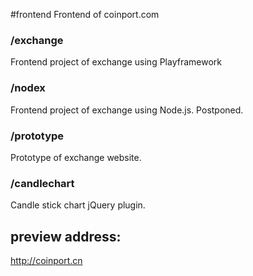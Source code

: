 #frontend
Frontend of coinport.com

### /exchange
Frontend project of exchange using Playframework

### /nodex
Frontend project of exchange using Node.js. 
Postponed.

### /prototype
Prototype of exchange website.

### /candlechart
Candle stick chart jQuery plugin. 

## preview address:
http://coinport.cn

